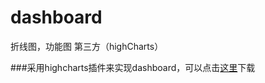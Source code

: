 # dashboard
折线图，功能图
第三方（highCharts）

###采用highcharts插件来实现dashboard，可以点击[这里](http://www.hcharts.cn/download)下载
